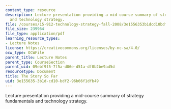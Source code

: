 ```yaml
---
content_type: resource
description: Lecture presentation providing a mid-course summary of strategy fundamentals
  and technology strategy.
file: /courses/15-912-technology-strategy-fall-2008/3e1556353b1dcd10bdf296b66f1dfb49_lec_13b.pdf
file_size: 239964
file_type: application/pdf
learning_resource_types:
- Lecture Notes
license: https://creativecommons.org/licenses/by-nc-sa/4.0/
ocw_type: OCWFile
parent_title: Lecture Notes
parent_type: CourseSection
parent_uid: 09ebf9f5-7f5a-d06e-d51a-df0b2be9ad5d
resourcetype: Document
title: The Story So Far
uid: 3e155635-3b1d-cd10-bdf2-96b66f1dfb49
---
```

Lecture presentation providing a mid-course summary of strategy fundamentals and technology strategy.